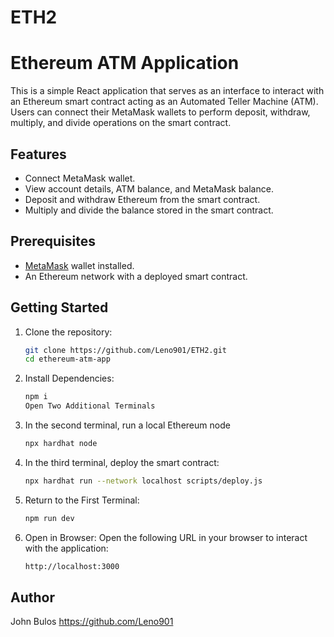 # ETH2

# Ethereum ATM Application

This is a simple React application that serves as an interface to interact with an Ethereum smart contract acting as an Automated Teller Machine (ATM). Users can connect their MetaMask wallets to perform deposit, withdraw, multiply, and divide operations on the smart contract.

## Features

- Connect MetaMask wallet.
- View account details, ATM balance, and MetaMask balance.
- Deposit and withdraw Ethereum from the smart contract.
- Multiply and divide the balance stored in the smart contract.

## Prerequisites

- [MetaMask](https://metamask.io/) wallet installed.
- An Ethereum network with a deployed smart contract.

## Getting Started

1. Clone the repository:
   ```bash
   git clone https://github.com/Leno901/ETH2.git
   cd ethereum-atm-app
2. Install Dependencies:
    ```bash
   npm i
   Open Two Additional Terminals
    
3. In the second terminal, run a local Ethereum node
   ```bash
   npx hardhat node

4. In the third terminal, deploy the smart contract:
   ```bash
   npx hardhat run --network localhost scripts/deploy.js

5. Return to the First Terminal:
   ```bash
   npm run dev

6. Open in Browser:
Open the following URL in your browser to interact with the application:
   ```bash
   http://localhost:3000

## Author
   John Bulos
   https://github.com/Leno901
